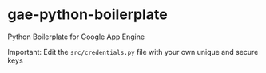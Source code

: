 # gae-python-boilerplate
Python Boilerplate for Google App Engine 

Important: Edit the `src/credentials.py` file with your own unique and secure keys
